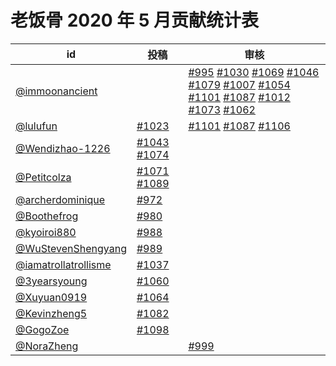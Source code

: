 # 老饭骨 2020 年 5 月贡献统计表

| id | 投稿 | 审核 |
| -- | --- | --- |
| [@immoonancient](https://github.com/immoonancient) | | [#995](/../../issues/995) [#1030](/../../issues/1030) [#1069](/../../issues/1069) [#1046](/../../issues/1046) [#1079](/../../issues/1079) [#1007](/../../issues/1007) [#1054](/../../issues/1054) [#1101](/../../issues/1101) [#1087](/../../issues/1087) [#1012](/../../issues/1012) [#1073](/../../issues/1073) [#1062](/../../issues/1062) |
| [@lulufun](https://github.com/lulufun) | [#1023](/../../issues/1023) | [#1101](/../../issues/1101) [#1087](/../../issues/1087) [#1106](/../../issues/1106) |
| [@Wendizhao-1226](https://github.com/Wendizhao-1226) | [#1043](/../../issues/1043) [#1074](/../../issues/1074) | |
| [@Petitcolza](https://github.com/Petitcolza) | [#1071](/../../issues/1071) [#1089](/../../issues/1089) | |
| [@archerdominique](https://github.com/archerdominique) | [#972](/../../issues/972) | |
| [@Boothefrog](https://github.com/Boothefrog) | [#980](/../../issues/980) | |
| [@kyoiroi880](https://github.com/kyoiroi880) | [#988](/../../issues/988) | |
| [@WuStevenShengyang](https://github.com/WuStevenShengyang) | [#989](/../../issues/989) | |
| [@iamatrollatrollisme](https://github.com/iamatrollatrollisme) | [#1037](/../../issues/1037) | |
| [@3yearsyoung](https://github.com/3yearsyoung) | [#1060](/../../issues/1060) | |
| [@Xuyuan0919](https://github.com/Xuyuan0919) | [#1064](/../../issues/1064) | |
| [@Kevinzheng5](https://github.com/Kevinzheng5) | [#1082](/../../issues/1082) | |
| [@GogoZoe](https://github.com/GogoZoe) | [#1098](/../../issues/1098) | |
| [@NoraZheng](https://github.com/NoraZheng) | | [#999](/../../issues/999) |